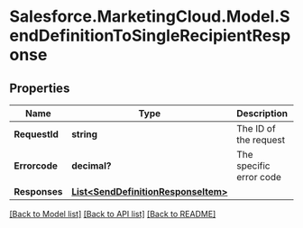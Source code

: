 # Salesforce.MarketingCloud.Model.SendDefinitionToSingleRecipientResponse
## Properties

Name | Type | Description | Notes
------------ | ------------- | ------------- | -------------
**RequestId** | **string** | The ID of the request | [optional] 
**Errorcode** | **decimal?** | The specific error code | [optional] 
**Responses** | [**List&lt;SendDefinitionResponseItem&gt;**](SendDefinitionResponseItem.md) |  | [optional] 

[[Back to Model list]](../README.md#documentation-for-models) [[Back to API list]](../README.md#documentation-for-api-endpoints) [[Back to README]](../README.md)

